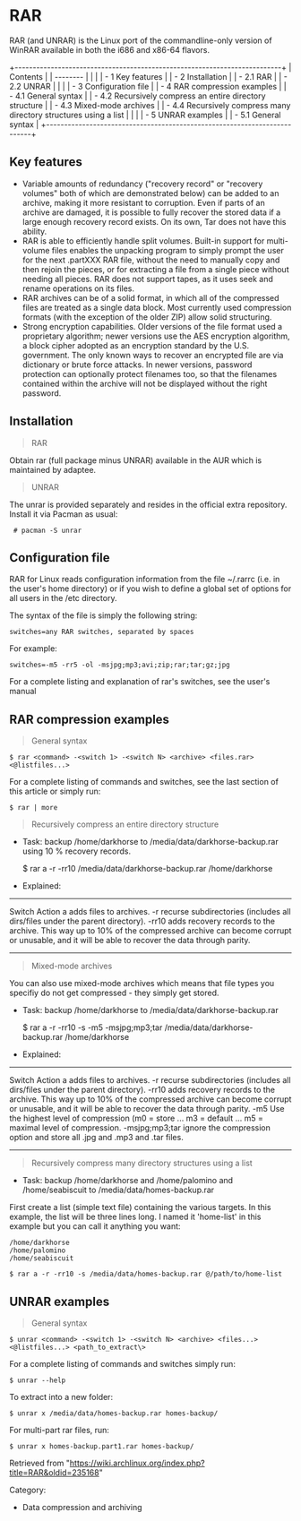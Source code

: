 RAR
===

RAR (and UNRAR) is the Linux port of the commandline-only version of
WinRAR available in both the i686 and x86-64 flavors.

+--------------------------------------------------------------------------+
| Contents                                                                 |
| --------                                                                 |
|                                                                          |
| -   1 Key features                                                       |
| -   2 Installation                                                       |
|     -   2.1 RAR                                                          |
|     -   2.2 UNRAR                                                        |
|                                                                          |
| -   3 Configuration file                                                 |
| -   4 RAR compression examples                                           |
|     -   4.1 General syntax                                               |
|     -   4.2 Recursively compress an entire directory structure           |
|     -   4.3 Mixed-mode archives                                          |
|     -   4.4 Recursively compress many directory structures using a list  |
|                                                                          |
| -   5 UNRAR examples                                                     |
|     -   5.1 General syntax                                               |
+--------------------------------------------------------------------------+

Key features
------------

-   Variable amounts of redundancy ("recovery record" or "recovery
    volumes" both of which are demonstrated below) can be added to an
    archive, making it more resistant to corruption. Even if parts of an
    archive are damaged, it is possible to fully recover the stored data
    if a large enough recovery record exists. On its own, Tar does not
    have this ability.
-   RAR is able to efficiently handle split volumes. Built-in support
    for multi-volume files enables the unpacking program to simply
    prompt the user for the next .partXXX RAR file, without the need to
    manually copy and then rejoin the pieces, or for extracting a file
    from a single piece without needing all pieces. RAR does not support
    tapes, as it uses seek and rename operations on its files.
-   RAR archives can be of a solid format, in which all of the
    compressed files are treated as a single data block. Most currently
    used compression formats (with the exception of the older ZIP) allow
    solid structuring.
-   Strong encryption capabilities. Older versions of the file format
    used a proprietary algorithm; newer versions use the AES encryption
    algorithm, a block cipher adopted as an encryption standard by the
    U.S. government. The only known ways to recover an encrypted file
    are via dictionary or brute force attacks. In newer versions,
    password protection can optionally protect filenames too, so that
    the filenames contained within the archive will not be displayed
    without the right password.

Installation
------------

> RAR

Obtain rar (full package minus UNRAR) available in the AUR which is
maintained by adaptee.

> UNRAR

The unrar is provided separately and resides in the official extra
repository. Install it via Pacman as usual:

     # pacman -S unrar

Configuration file
------------------

RAR for Linux reads configuration information from the file ~/.rarrc
(i.e. in the user's home directory) or if you wish to define a global
set of options for all users in the /etc directory.

The syntax of the file is simply the following string:

    switches=any RAR switches, separated by spaces

For example:

    switches=-m5 -rr5 -ol -msjpg;mp3;avi;zip;rar;tar;gz;jpg

For a complete listing and explanation of rar's switches, see the user's
manual

RAR compression examples
------------------------

> General syntax

    $ rar <command> -<switch 1> -<switch N> <archive> <files.rar> <@listfiles...>

For a complete listing of commands and switches, see the last section of
this article or simply run:

    $ rar | more

> Recursively compress an entire directory structure

-   Task: backup /home/darkhorse to /media/data/darkhorse-backup.rar
    using 10 % recovery records.

    $ rar a -r -rr10 /media/data/darkhorse-backup.rar /home/darkhorse

-   Explained:

  -------- ----------------------------------------------------------------------------------------------------------------------------------------------------------------------------
  Switch   Action
  a        adds files to archives.
  -r       recurse subdirectories (includes all dirs/files under the parent directory).
  -rr10    adds recovery records to the archive. This way up to 10% of the compressed archive can become corrupt or unusable, and it will be able to recover the data through parity.
  -------- ----------------------------------------------------------------------------------------------------------------------------------------------------------------------------

> Mixed-mode archives

You can also use mixed-mode archives which means that file types you
specifiy do not get compressed - they simply get stored.

-   Task: backup /home/darkhorse to /media/data/darkhorse-backup.rar

    $ rar a -r -rr10 -s -m5 -msjpg;mp3;tar /media/data/darkhorse-backup.rar /home/darkhorse

-   Explained:

  ---------------- ----------------------------------------------------------------------------------------------------------------------------------------------------------------------------
  Switch           Action
  a                adds files to archives.
  -r               recurse subdirectories (includes all dirs/files under the parent directory).
  -rr10            adds recovery records to the archive. This way up to 10% of the compressed archive can become corrupt or unusable, and it will be able to recover the data through parity.
  -m5              Use the highest level of compression (m0 = store ... m3 = default ... m5 = maximal level of compression.
  -msjpg;mp3;tar   ignore the compression option and store all .jpg and .mp3 and .tar files.
  ---------------- ----------------------------------------------------------------------------------------------------------------------------------------------------------------------------

> Recursively compress many directory structures using a list

-   Task: backup /home/darkhorse and /home/palomino and /home/seabiscuit
    to /media/data/homes-backup.rar

First create a list (simple text file) containing the various targets.
In this example, the list will be three lines long. I named it
'home-list' in this example but you can call it anything you want:

    /home/darkhorse
    /home/palomino
    /home/seabiscuit

    $ rar a -r -rr10 -s /media/data/homes-backup.rar @/path/to/home-list

UNRAR examples
--------------

> General syntax

    $ unrar <command> -<switch 1> -<switch N> <archive> <files...> <@listfiles...> <path_to_extract\>

For a complete listing of commands and switches simply run:

    $ unrar --help

To extract into a new folder:

    $ unrar x /media/data/homes-backup.rar homes-backup/

For multi-part rar files, run:

    $ unrar x homes-backup.part1.rar homes-backup/

Retrieved from
"https://wiki.archlinux.org/index.php?title=RAR&oldid=235168"

Category:

-   Data compression and archiving
